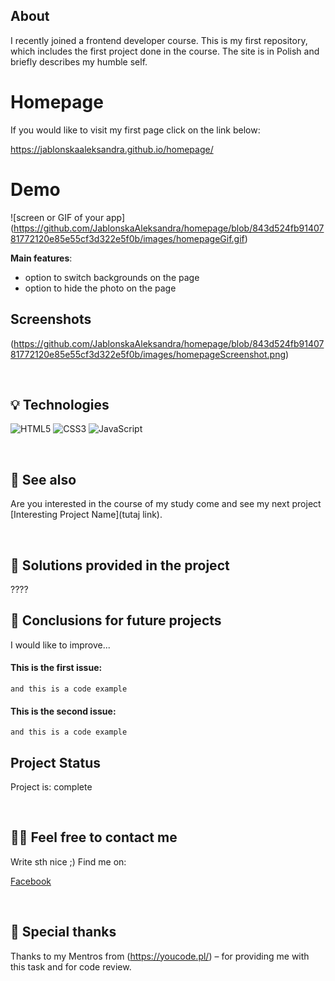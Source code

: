 ## About

I recently joined a frontend developer course. This is my first repository, which includes the first project done in the course. The site is in Polish and briefly describes my humble self. 

# Homepage 

If you would like to visit my first page click on the link below:

https://jablonskaaleksandra.github.io/homepage/

# Demo

![screen or GIF of your app]
(https://github.com/JablonskaAleksandra/homepage/blob/843d524fb9140781772120e85e55cf3d322e5f0b/images/homepageGif.gif)


**Main features**:
- option to switch backgrounds on the page
- option to hide the photo on the page

## Screenshots
(https://github.com/JablonskaAleksandra/homepage/blob/843d524fb9140781772120e85e55cf3d322e5f0b/images/homepageScreenshot.png)
<!-- If you have screenshots you'd like to share, include them here. -->

&nbsp;
 
## 💡 Technologies
![HTML5](https://img.shields.io/badge/html5-%23E34F26.svg?style=for-the-badge&logo=html5&logoColor=white)
![CSS3](https://img.shields.io/badge/css3-%231572B6.svg?style=for-the-badge&logo=css3&logoColor=white)
![JavaScript](https://img.shields.io/badge/javascript-%23323330.svg?style=for-the-badge&logo=javascript&logoColor=%23F7DF1E)


&nbsp;
 
## 🔗 See also

Are you interested in the course of my study come and see my next project [Interesting Project Name](tutaj link).

&nbsp;
 
## 🤔 Solutions provided in the project

????


## 💭 Conclusions for future projects

I would like to improve...

#### This is the first issue:
```
and this is a code example
```

#### This is the second issue:
```
and this is a code example
```

## Project Status
Project is: complete


&nbsp;

## 🙋‍♂️ Feel free to contact me
Write sth nice ;) Find me on:

[Facebook](https://www.facebook.com/profile.php?id=100000886447163)


&nbsp;

## 👏 Special thanks
Thanks to my Mentros from (https://youcode.pl/) – for providing me with this task and for code review.
